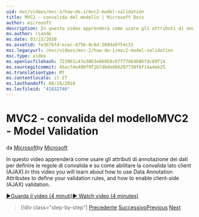 ```yaml
---
uid: mvc/videos/mvc-2/how-do-i/mvc2-model-validation
title: MVC2 - convalida del modello | Microsoft Docs
author: microsoft
description: In questo video apprenderà come usare gli attributi di annotazione dei dati per definire le regole di convalida e su come abilitare la convalida lato client (AJAX).
ms.author: riande
ms.date: 03/23/2010
ms.assetid: fe3676fd-ecec-4756-8c8d-269da9754c31
msc.legacyurl: /mvc/videos/mvc-2/how-do-i/mvc2-model-validation
msc.type: video
ms.openlocfilehash: 723961c47e3063e86958c6ff77d64b86fdc69f14
ms.sourcegitcommit: 45ac74e400f9f2b7dbded66297730f6f14a4eb25
ms.translationtype: MT
ms.contentlocale: it-IT
ms.lasthandoff: 08/16/2018
ms.locfileid: "41832740"
---
```

<a name="mvc2---model-validation"></a><span data-ttu-id="3f66e-103">MVC2 - convalida del modello</span><span class="sxs-lookup"><span data-stu-id="3f66e-103">MVC2 - Model Validation</span></span>
====================
<span data-ttu-id="3f66e-104">da [Microsoft](https://github.com/microsoft)</span><span class="sxs-lookup"><span data-stu-id="3f66e-104">by [Microsoft](https://github.com/microsoft)</span></span>

<span data-ttu-id="3f66e-105">In questo video apprenderà come usare gli attributi di annotazione dei dati per definire le regole di convalida e su come abilitare la convalida lato client (AJAX).</span><span class="sxs-lookup"><span data-stu-id="3f66e-105">In this video you will learn about how to use Data Annotation Attributes to define your validation rules, and how to enable client-side (AJAX) validation.</span></span>

[<span data-ttu-id="3f66e-106">&#9654;Guarda il video (4 minuti)</span><span class="sxs-lookup"><span data-stu-id="3f66e-106">&#9654; Watch video (4 minutes)</span></span>](https://channel9.msdn.com/Blogs/ASP-NET-Site-Videos/mvc2-model-validation)

> [!div class="step-by-step"]
> <span data-ttu-id="3f66e-107">[Precedente](mvc2-stronglytyped-helpers.md)
> [Successivo](mvc2-template-customization.md)</span><span class="sxs-lookup"><span data-stu-id="3f66e-107">[Previous](mvc2-stronglytyped-helpers.md)
[Next](mvc2-template-customization.md)</span></span>
